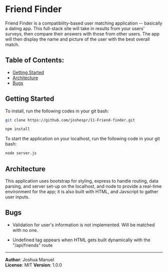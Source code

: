 # Friend Finder

Friend Finder is a compatibility-based user matching application -- basically a dating app. This full-stack site will take in results from your users' surveys, then compare their answers with those from other users. The app will then display the name and picture of the user with the best overall match.

## Table of Contents:

* [Getting Started](#getting-started)
* [Architecture](#architecture)
* [Bugs](#bugs)

## Getting Started <a name="getting-started"></a>
To install, run the following codes in your git bash:

```bash
git clone https://github.com/joshespr/11-Friend-finder.git
```

```bash
npm install
```

To start the application on your localhost, run the following code in your git bash: 

```bash
node server.js
```

## Architecture <a name="architecture"></a>
This application uses bootstrap for styling, express to handle routing, data parsing, and server set-up on the localhost, and node to provide a real-time environment for the app; it is also built with HTML, and Javscript to gather user inputs. 

## Bugs <a name="bugs"></a>

- Validation for user's information is not implemented. Will be matched with no one.

- Undefined tag appears when HTML gets built dynamically with the "/api/friends" route

<!-- ## Change Log
Use this are to document the iterative changes made to your application as each feature is successfully implemented. Use time stamps. Here's an examples: 

01-01-2001 4:59pm - Application now has a fully-functional express server, with GET and POST routes for the book resource.

## Credits and Collaborations
Give credit (and a link) to other people or resources that helped you build this application.  -->

<!-- https://guides.github.com/features/wikis/ -->

--- 

**Author**: Joshua Manuel  
**License**: MIT 
**Version**: 1.0.0
